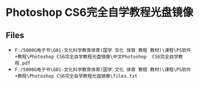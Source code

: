 # Photoshop CS6完全自学教程光盘镜像

## Files

- `F:/5000G电子书\G01-文化科学教育体育(国学 文化 体育 教程 教材)\课程\PS软件+教程\Photoshop CS6完全自学教程光盘镜像\中文Photoshop  CS6完全自学教程.pdf`
- `F:/5000G电子书\G01-文化科学教育体育(国学 文化 体育 教程 教材)\课程\PS软件+教程\Photoshop CS6完全自学教程光盘镜像\files.txt`
